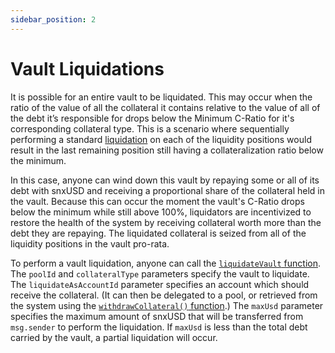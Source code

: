 ```yaml
---
sidebar_position: 2
---
```


# Vault Liquidations

It is possible for an entire vault to be liquidated. This may occur when the ratio of the value of all the collateral it contains relative to the value of all of the debt it’s responsible for drops below the Minimum C-Ratio for it's corresponding collateral type. This is a scenario where sequentially performing a standard [liquidation](/depositing-positions/liquidations) on each of the liquidity positions would result in the last remaining position still having a collateralization ratio below the minimum.

In this case, anyone can wind down this vault by repaying some or all of its debt with snxUSD and receiving a proportional share of the collateral held in the vault. Because this can occur the moment the vault's C-Ratio drops below the minimum while still above 100%, liquidators are incentivized to restore the health of the system by receiving collateral worth more than the debt they are repaying. The liquidated collateral is seized from all of the liquidity positions in the vault pro-rata.

To perform a vault liquidation, anyone can call the [`liquidateVault` function](/technical-reference/smart-contracts#liquidatevault). The `poolId` and `collateralType` parameters specify the vault to liquidate. The `liquidateAsAccountId` parameter specifies an account which should receive the collateral. (It can then be delegated to a pool, or retrieved from the system using the [`withdrawCollateral()` function](/technical-reference/smart-contracts#withdrawcollateral).) The `maxUsd` parameter specifies the maximum amount of snxUSD that will be transferred from `msg.sender` to perform the liquidation. If `maxUsd` is less than the total debt carried by the vault, a partial liquidation will occur.
